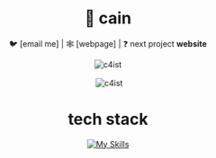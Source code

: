 <div align="center">
 
# 💽 cain
 
🐦 [email me] | 
🕸️ [webpage] | ❓ next project **website**

<p align="center"> <img src="https://komarev.com/ghpvc/?username=c4ist&label=Stalkers&color=000000&style=plastic" alt="c4ist" /> </p>


<p>&nbsp;<img align="center" src="https://github-readme-stats.vercel.app/api?username=c4ist&show_icons=true&theme=dark&locale=en" alt="c4ist" /></p>


# tech stack
[![My Skills](https://skillicons.dev/icons?i=js,ts,kotlin,nodejs,java,python)](https://skillicons.dev)
